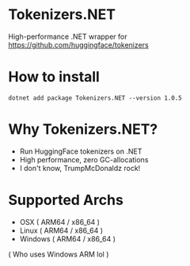 # Tokenizers.NET

High-performance .NET wrapper for https://github.com/huggingface/tokenizers

# How to install

```
dotnet add package Tokenizers.NET --version 1.0.5
```

# Why Tokenizers.NET?

- Run HuggingFace tokenizers on .NET
- High performance, zero GC-allocations
- I don't know, TrumpMcDonaldz rock!

# Supported Archs

- OSX ( ARM64 / x86_64 )
- Linux ( ARM64 / x86_64 )
- Windows ( ARM64 / x86_64 )

( Who uses Windows ARM lol )
